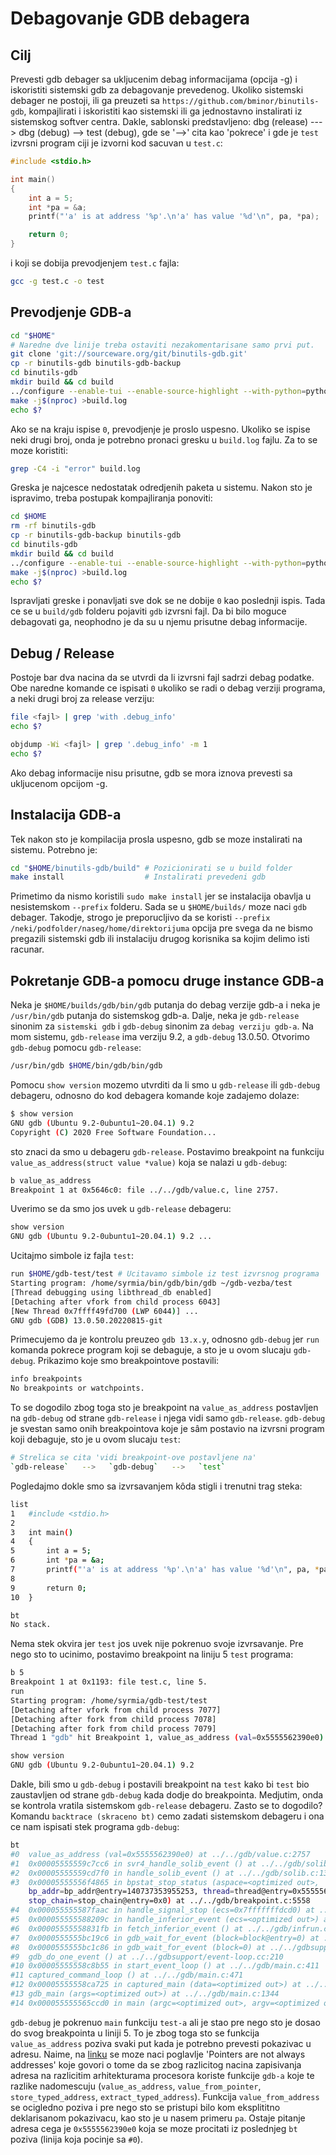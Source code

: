 # Debagovanje GDB debagera

## Cilj
Prevesti gdb debager sa ukljucenim debag informacijama (opcija -g) i iskoristiti sistemski gdb za debagovanje prevedenog. Ukoliko sistemski debager ne postoji, ili ga preuzeti sa `https://github.com/bminor/binutils-gdb`, kompajlirati i iskoristiti kao sistemski ili ga jednostavno instalirati iz sistemskog softver centra. Dakle, sablonski predstavljeno: dbg (release) ---> dbg (debug) --> test (debug), gde se '-->' cita kao 'pokrece' i gde je `test` izvrsni program ciji je izvorni kod sacuvan u `test.c`:
```c
#include <stdio.h>

int main()
{
	int a = 5;
	int *pa = &a;
	printf("'a' is at address '%p'.\n'a' has value '%d'\n", pa, *pa);

	return 0;
}
```
i koji se dobija prevodjenjem `test.c` fajla:
```bash
gcc -g test.c -o test
```
## Prevodjenje GDB-a
```bash
cd "$HOME"
# Naredne dve linije treba ostaviti nezakomentarisane samo prvi put.
git clone 'git://sourceware.org/git/binutils-gdb.git'
cp -r binutils-gdb binutils-gdb-backup   
cd binutils-gdb
mkdir build && cd build
../configure --enable-tui --enable-source-highlight --with-python=python3 --prefix="$HOME/builds"
make -j$(nproc) >build.log
echo $?
```
Ako se na kraju ispise `0`, prevodjenje je proslo uspesno.
Ukoliko se ispise neki drugi broj, onda je potrebno pronaci gresku u `build.log` fajlu.
Za to se moze koristiti:
```bash
grep -C4 -i "error" build.log
``` 
Greska je najcesce nedostatak odredjenih paketa u sistemu. Nakon sto je ispravimo, treba postupak kompajliranja ponoviti:
```bash
cd $HOME
rm -rf binutils-gdb
cp -r binutils-gdb-backup binutils-gdb
cd binutils-gdb
mkdir build && cd build
../configure --enable-tui --enable-source-highlight --with-python=python3 --prefix="$HOME/bin"
make -j$(nproc) >build.log
echo $?
```
Ispravljati greske i ponavljati sve dok se ne dobije `0` kao poslednji ispis.
Tada ce se u `build/gdb` folderu pojaviti `gdb` izvrsni fajl. Da bi bilo moguce debagovati ga, neophodno je da su u njemu prisutne debag informacije.

## Debug / Release
Postoje bar dva nacina da se utvrdi da li izvrsni fajl sadrzi debag podatke. Obe naredne komande ce ispisati `0` ukoliko se radi o debag verziji programa, a neki drugi broj za release verziju:
```bash
file <fajl> | grep 'with .debug_info'
echo $?
```
```bash
objdump -Wi <fajl> | grep '.debug_info' -m 1
echo $?
```

Ako debag informacije nisu prisutne, gdb se mora iznova prevesti sa ukljucenom opcijom -g.

## Instalacija GDB-a
Tek nakon sto je kompilacija prosla uspesno, gdb se moze instalirati na sistemu. Potrebno je:
```bash
cd "$HOME/binutils-gdb/build" # Pozicionirati se u build folder
make install                  # Instalirati prevedeni gdb
```
Primetimo da nismo koristili `sudo make install` jer se instalacija obavlja u nesistemskom `--prefix` folderu. Sada se u `$HOME/builds/` moze naci `gdb` debager. Takodje, strogo je preporucljivo da se koristi `--prefix /neki/podfolder/naseg/home/direktorijuma` opcija pre svega da ne bismo pregazili sistemski gdb ili instalaciju drugog korisnika sa kojim delimo isti racunar.

## Pokretanje GDB-a pomocu druge instance GDB-a
Neka je `$HOME/builds/gdb/bin/gdb` putanja do debag verzije gdb-a i neka je `/usr/bin/gdb` putanja do
sistemskog gdb-a. Dalje, neka je `gdb-release` sinonim za `sistemski gdb` i `gdb-debug` sinonim za `debag verziju gdb-a`. Na mom sistemu, `gdb-release` ima verziju 9.2, a `gdb-debug` 13.0.50.
Otvorimo `gdb-debug` pomocu `gdb-release`:
```bash
/usr/bin/gdb $HOME/bin/gdb/bin/gdb
``` 

Pomocu `show version` mozemo utvrditi da li smo u `gdb-release` ili `gdb-debug` debageru, odnosno do kod debagera komande koje zadajemo dolaze:
```bash
$ show version
GNU gdb (Ubuntu 9.2-0ubuntu1~20.04.1) 9.2
Copyright (C) 2020 Free Software Foundation...
```
sto znaci da smo u debageru `gdb-release`. Postavimo breakpoint na funkciju `value_as_address(struct value *value)` koja se nalazi u `gdb-debug`:
```bash
b value_as_address
Breakpoint 1 at 0x5646c0: file ../../gdb/value.c, line 2757.
```
Uverimo se da smo jos uvek u `gdb-release` debageru:
```bash
show version
GNU gdb (Ubuntu 9.2-0ubuntu1~20.04.1) 9.2 ...
```
Ucitajmo simbole iz fajla `test`:
```bash
run $HOME/gdb-test/test # Ucitavamo simbole iz test izvrsnog programa
Starting program: /home/syrmia/bin/gdb/bin/gdb ~/gdb-vezba/test
[Thread debugging using libthread_db enabled]
[Detaching after vfork from child process 6043]
[New Thread 0x7ffff49fd700 (LWP 6044)] ...
GNU gdb (GDB) 13.0.50.20220815-git
```
Primecujemo da je kontrolu preuzeo `gdb 13.x.y`, odnosno `gdb-debug` jer `run` komanda pokrece program koji se debaguje, a sto je u ovom slucaju `gdb-debug`. Prikazimo koje smo breakpointove postavili:
```bash
info breakpoints
No breakpoints or watchpoints.
```
To se dogodilo zbog toga sto je breakpoint na `value_as_address` postavljen na `gdb-debug` od strane `gdb-release` i njega vidi samo `gdb-release`. `gdb-debug` je svestan samo onih breakpointova koje je sâm postavio na izvrsni program koji debaguje, sto je u ovom slucaju `test`:
```bash
# Strelica se cita 'vidi breakpoint-ove postavljene na'
`gdb-release`   -->   `gdb-debug`   -->   `test`
```
Pogledajmo dokle smo sa izvrsavanjem kôda stigli i trenutni trag steka:
```bash
list
1	#include <stdio.h>
2	
3	int main()
4	{
5		int a = 5;
6		int *pa = &a;
7		printf("'a' is at address '%p'.\n'a' has value '%d'\n", pa, *pa);
8	
9		return 0;
10	}

bt
No stack.
```
Nema stek okvira jer `test` jos uvek nije pokrenuo svoje izvrsavanje.
Pre nego sto to ucinimo, postavimo breakpoint na liniju 5 `test` programa:
```bash
b 5
Breakpoint 1 at 0x1193: file test.c, line 5.
run
Starting program: /home/syrmia/gdb-test/test 
[Detaching after vfork from child process 7077]
[Detaching after fork from child process 7078]
[Detaching after fork from child process 7079]
Thread 1 "gdb" hit Breakpoint 1, value_as_address (val=0x5555562390e0) at ../../gdb/value.c

show version
GNU gdb (Ubuntu 9.2-0ubuntu1~20.04.1) 9.2
```
Dakle, bili smo u `gdb-debug` i postavili breakpoint na `test` kako bi `test` bio zaustavljen od strane `gdb-debug` kada dodje do breakpointa. Medjutim, onda se kontrola vratila sistemskom `gdb-release` debageru.
Zasto se to dogodilo? Komandu `backtrace (skraceno bt)` cemo zadati sistemskom debageru i ona ce nam ispisati stek programa `gdb-debug`:
```bash
bt
#0  value_as_address (val=0x5555562390e0) at ../../gdb/value.c:2757
#1  0x00005555559c7cc6 in svr4_handle_solib_event () at ../../gdb/solib-svr4.c:1838
#2  0x00005555559cd7f0 in handle_solib_event () at ../../gdb/solib.c:1338
#3  0x00005555556f4865 in bpstat_stop_status (aspace=<optimized out>, 
    bp_addr=bp_addr@entry=140737353955253, thread=thread@entry=0x5555561745c0, ws=..., 
    stop_chain=stop_chain@entry=0x0) at ../../gdb/breakpoint.c:5558
#4  0x000055555587faac in handle_signal_stop (ecs=0x7fffffffdcd0) at ../../gdb/regcache.h:344
#5  0x000055555588209c in handle_inferior_event (ecs=<optimized out>) at ../../gdb/infrun.c:5869
#6  0x00005555558831fb in fetch_inferior_event () at ../../gdb/infrun.c:4233
#7  0x0000555555bc19c6 in gdb_wait_for_event (block=block@entry=0) at ../../gdbsupport/event-loop.cc:670
#8  0x0000555555bc1c86 in gdb_wait_for_event (block=0) at ../../gdbsupport/event-loop.cc:569
#9  gdb_do_one_event () at ../../gdbsupport/event-loop.cc:210
#10 0x00005555558c8b55 in start_event_loop () at ../../gdb/main.c:411
#11 captured_command_loop () at ../../gdb/main.c:471
#12 0x00005555558ca725 in captured_main (data=<optimized out>) at ../../gdb/main.c:1329
#13 gdb_main (args=<optimized out>) at ../../gdb/main.c:1344
#14 0x000055555565ccd0 in main (argc=<optimized out>, argv=<optimized out>) at ../../gdb/gdb.c:32
```
`gdb-debug` je pokrenuo `main` funkciju `test-a` ali je stao pre nego sto je dosao do svog breakpointa u liniji 5. To je zbog toga sto se funkcija `value_as_address` poziva svaki put kada je potrebno prevesti pokazivac u adresu. Naime, na [linku](https://wwwcdf.pd.infn.it/localdoc/gdbint.pdf) se moze naci poglavlje 'Pointers are not always addresses' koje govori o tome da se zbog razlicitog nacina zapisivanja adresa na razlicitim arhitekturama procesora koriste funkcije `gdb-a` koje te razlike nadomescuju (`value_as_address`, `value_from_pointer`, `store_typed_address`, `extract_typed_address`). 
Funkcija `value_from_address` se ocigledno poziva i pre nego sto se pristupi bilo kom eksplititno deklarisanom pokazivacu, kao sto je u nasem primeru `pa`. Ostaje pitanje adresa cega je `0x5555562390e0` koja se moze procitati iz poslednjeg `bt` poziva (linija koja pocinje sa `#0`).
